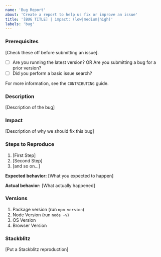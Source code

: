 ```yaml
---
name: 'Bug Report'
about: 'Create a report to help us fix or improve an issue'
title: '[BUG TITLE] | impact: (low|medium|high)'
labels: 'bug'
---
```


### Prerequisites

[Check these off before submitting an issue].

-   [ ] Are you running the latest version? OR Are you submitting a bug for a prior version?
-   [ ] Did you perform a basic issue search?

For more information, see the `CONTRIBUTING` guide.

### Description

[Description of the bug]

### Impact

[Description of why we should fix this bug]

### Steps to Reproduce

1. [First Step]
2. [Second Step]
3. [and so on...]

**Expected behavior:** [What you expected to happen]

**Actual behavior:** [What actually happened]

### Versions

1. Package version (run `npm version`)
2. Node Version (run `node -v`)
3. OS Version
4. Browser Version

### Stackblitz

[Put a Stackblitz reproduction]
